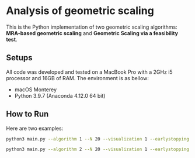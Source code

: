 # Analysis of geometric scaling
This is the Python implementation of two geometric scaling algorithms: **MRA-based geometric scaling** and **Geometric Scaling via a feasibility test**.

## Setups
All code was developed and tested on a MacBook Pro with a 2GHz i5 processor and 16GB of RAM. The environment is as bellow:

- macOS Monterey
- Python 3.9.7 (Anaconda 4.12.0 64 bit)


## How to Run
Here are two examples:
```bash
python3 main.py --algorithm 1 --N 20 --visualization 1 --earlystopping 0 
```
```bash
python3 main.py --algorithm 2 --N 20 --visualization 1 --earlystopping 1 --molecular 4 --denominator 3
```
